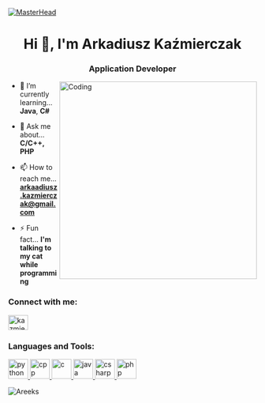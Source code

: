 [![MasterHead](https://zakorkuj.pl/images/java-vs-c.jpg)](https://www.linkedin.com/in/areeks/)

<h1 align="center">Hi 👋, I'm Arkadiusz Kaźmierczak</h1>
<h3 align="center">Application Developer</h3>

<img align="right" alt="Coding" width="400" src="https://media.tenor.com/NOYF3f82b_gAAAAC/programmer.gif">

- 🌱 I’m currently learning... **Java**, **C#**

- 💬 Ask me about... **C/C++, PHP**

- 📫 How to reach me... **arkaadiusz.kazmierczak@gmail.com**

- ⚡ Fun fact... **I'm talking to my cat while programming**

<h3 align="left">Connect with me:</h3>
<p align="left">
<a href="https://www.linkedin.com/in/areeks/" target="blank"><img align="center" src="https://raw.githubusercontent.com/rahuldkjain/github-profile-readme-generator/master/src/images/icons/Social/linked-in-alt.svg" alt="kazmierczakarkadiusz" height="30" width="40" /></a>
</p>

<h3 align="left">Languages and Tools:</h3>
<p align="left"> <a href="https://www.w3schools.com/python/" target="_blank" rel="noreferrer"> <img src="https://s3.dualstack.us-east-2.amazonaws.com/pythondotorg-assets/media/files/python-logo-only.svg" alt="python" width="40" height="40"/> </a>
  <a href="https://www.w3schools.com/cpp/" target="_blank" rel="noreferrer"> <img src="https://cdn.jsdelivr.net/gh/devicons/devicon/icons/cplusplus/cplusplus-original.svg" alt="cpp" width="40" height="40"/> </a> <a href="https://www.w3schools.com/c/" target="_blank" rel="noreferrer"> <img src="https://cdn.jsdelivr.net/gh/devicons/devicon/icons/c/c-original.svg" alt="c" width="40" height="40"/> </a> <a href="https://www.w3schools.com/java/" target="_blank" rel="noreferrer"> <img src="https://cdn.jsdelivr.net/gh/devicons/devicon/icons/java/java-original.svg" alt="java" width="40" height="40"/> </a> <a href="https://www.w3schools.com/cs/" target="_blank" rel="noreferrer"> <img src="https://cdn.jsdelivr.net/gh/devicons/devicon/icons/csharp/csharp-original.svg" alt="csharp" width="40" height="40"/> </a> <a href="https://www.w3schools.com/php/" target="_blank" rel="noreferrer"> <img src="https://cdn.jsdelivr.net/gh/devicons/devicon/icons/php/php-original.svg" alt="php" width="40" height="40"/> </a></p>

<p><img align="center" src="https://github-readme-stats.vercel.app/api/top-langs?username=Areeks&show_icons=true&locale=en&layout=compact" alt="Areeks" /></p>
